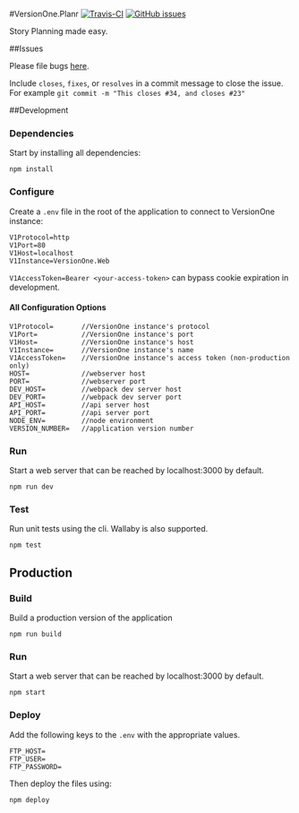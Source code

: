 #VersionOne.Planr [![Travis-CI][ci-badge]][ci] [![GitHub issues][issues-badge]][issues]

Story Planning made easy.

##Issues 

Please file bugs [here][issues].

Include `closes`, `fixes`, or `resolves` in a commit message to close the issue.  
For example `git commit -m "This closes #34, and closes #23"`

##Development

### Dependencies
Start by installing all dependencies:
```
npm install
```

### Configure
Create a `.env` file in the root of the application to connect to VersionOne instance:

```
V1Protocol=http
V1Port=80
V1Host=localhost
V1Instance=VersionOne.Web
```

`V1AccessToken=Bearer <your-access-token>` can bypass cookie expiration in development.

#### All Configuration Options
```
V1Protocol=       //VersionOne instance's protocol
V1Port=           //VersionOne instance's port
V1Host=           //VersionOne instance's host
V1Instance=       //VersionOne instance's name
V1AccessToken=    //VersionOne instance's access token (non-production only)
HOST=             //webserver host
PORT=             //webserver port
DEV_HOST=         //webpack dev server host
DEV_PORT=         //webpack dev server port
API_HOST=         //api server host
API_PORT=         //api server port
NODE_ENV=         //node environment
VERSION_NUMBER=   //application version number
```


### Run
Start a web server that can be reached by localhost:3000 by default.
```
npm run dev
```

### Test
Run unit tests using the cli. Wallaby is also supported.
```
npm test
```

## Production

### Build
Build a production version of the application
```
npm run build
```

### Run
Start a web server that can be reached by localhost:3000 by default.
```
npm start
```

### Deploy
Add the following keys to the `.env` with the appropriate values.
```
FTP_HOST=
FTP_USER=
FTP_PASSWORD=
```
Then deploy the files using:
```
npm deploy
```


[ci]: https://travis-ci.org/walkerrandolphsmith/VersionOne.Planr
[ci-badge]: https://img.shields.io/travis/walkerrandolphsmith/VersionOne.Planr.svg

[issues]: https://github.com/walkerrandolphsmith/VersionOne.Planr/issues
[issues-badge]: https://img.shields.io/github/issues/walkerrandolphsmith/VersionOne.Planr.svg
